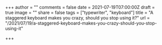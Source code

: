 +++
author = ""
comments = false
date = 2021-07-19T07:00:00Z
draft = true
image = ""
share = false
tags = ["typewriter", "keyboard"]
title = "A staggered keyboard makes you crazy, should you stop using it?"
url = "/2021/07/19/a-staggered-keyboard-makes-you-crazy-should-you-stop-using-it"

+++
